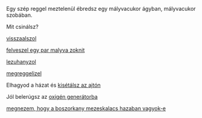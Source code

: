 Egy szép reggel meztelenül ébredsz egy mályvacukor ágyban, mályvacukor szobában.

Mit csinálsz?

[visszaalszol](alvas/alom.md)

[felveszel egy par malyva zoknit](zokni/zokni.md)

[lezuhanyzol](zuhanyzas/zuhanyzas.md)

[megreggelizel](reggeli/reggeli.md)

Elhagyod a házat és [kisétálsz az ajtón](kulvilag/kulvilag.md)

Jól belerúgsz az [oxigén generátorba](oxygen/oxygen.md)

[megnezem, hogy a boszorkany mezeskalacs hazaban vagyok-e](boszorkany/mezeskalacs-haz.md)
